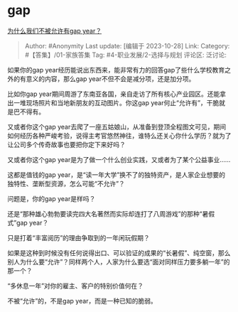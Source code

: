 # gap
[为什么我们不被允许有gap year？](https://www.zhihu.com/question/593093174/answer/3267321026)

> Author: #Anonymity
> Last update: [编辑于 2023-10-28]
> Link:
> Category: #【答集】/01-家族答集
> Tag: #4-职业发展/2-选择与规划
> 评论区:
> 泛讨论:

如果你的gap year经历能说出东西来，能非常有力的回答gap了些什么学校教育之外的有意义的内容，那么gap year不但不会是减分项，还是加分项。

比如你gap year期间周游了东南亚各国，亲自走访了所有核心产业园区。还能拿出一堆现场照片和当地新朋友的互动图片。你这gap year何止“允许有”，干脆就是巴不得有。

又或者你这个gap year去爬了一座五姑娘山，从准备到登顶全程图文可见，期间如何经历各种严峻考验，说得主考官悠然神往，谁特么还关心你什么学历？就为了让公司多个传奇故事也要把你定下来好吗？

又或者你这个gap year是为了做一个什么创业实践，又或者为了某个公益事业……

这都是值钱的gap year，是“读一年大学”换不了的独特资产，是人家企业想要的独特性、垄断型资源，怎么可能“不允许”？

问题是，你的gap year是样吗？

还是“那种雄心勃勃要读完四大名著然而实际却连打了八周游戏”的那种“暑假式”gap year？

只是打着“丰富阅历”的理由争取到的一年闲玩假期？

如果是这种到时候没有任何说得出口、可以验证的成果的“长暑假”、纯空窗，那么别人为什么要“允许”？同样两个人，人家为什么要选“面对同样压力要多躺一年”的那一个？

“多休息一年”对你的雇主、客户的特别价值何在？

不被“允许”的，不是gap year，而是一种已知的脆弱。

